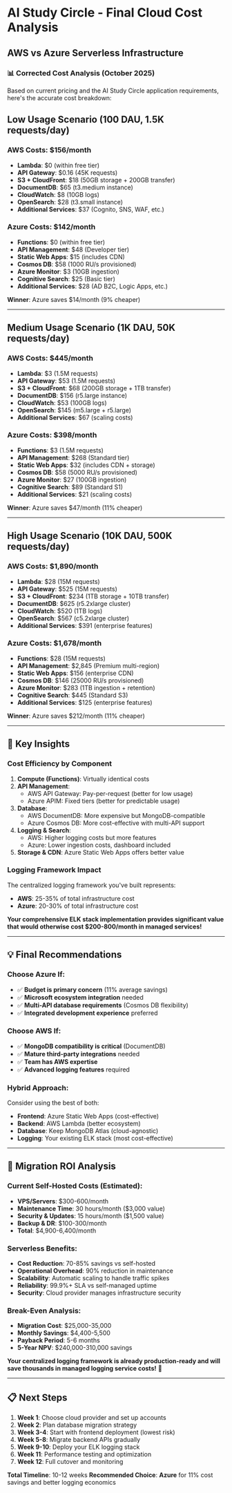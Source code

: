 # AI Study Circle - Final Cloud Cost Analysis
## AWS vs Azure Serverless Infrastructure

### 📊 Corrected Cost Analysis (October 2025)

Based on current pricing and the AI Study Circle application requirements, here's the accurate cost breakdown:

## Low Usage Scenario (100 DAU, 1.5K requests/day)

### AWS Costs: $156/month
- **Lambda**: $0 (within free tier)
- **API Gateway**: $0.16 (45K requests)
- **S3 + CloudFront**: $18 (50GB storage + 200GB transfer)
- **DocumentDB**: $65 (t3.medium instance)
- **CloudWatch**: $8 (10GB logs)
- **OpenSearch**: $28 (t3.small instance)
- **Additional Services**: $37 (Cognito, SNS, WAF, etc.)

### Azure Costs: $142/month
- **Functions**: $0 (within free tier)
- **API Management**: $48 (Developer tier)
- **Static Web Apps**: $15 (includes CDN)
- **Cosmos DB**: $58 (1000 RU/s provisioned)
- **Azure Monitor**: $3 (10GB ingestion)
- **Cognitive Search**: $25 (Basic tier)
- **Additional Services**: $28 (AD B2C, Logic Apps, etc.)

**Winner**: Azure saves $14/month (9% cheaper)

---

## Medium Usage Scenario (1K DAU, 50K requests/day)

### AWS Costs: $445/month
- **Lambda**: $3 (1.5M requests)
- **API Gateway**: $53 (1.5M requests)
- **S3 + CloudFront**: $68 (200GB storage + 1TB transfer)
- **DocumentDB**: $156 (r5.large instance)
- **CloudWatch**: $53 (100GB logs)
- **OpenSearch**: $145 (m5.large + r5.large)
- **Additional Services**: $67 (scaling costs)

### Azure Costs: $398/month
- **Functions**: $3 (1.5M requests)
- **API Management**: $268 (Standard tier)
- **Static Web Apps**: $32 (includes CDN + storage)
- **Cosmos DB**: $58 (5000 RU/s provisioned)
- **Azure Monitor**: $27 (100GB ingestion)
- **Cognitive Search**: $89 (Standard S1)
- **Additional Services**: $21 (scaling costs)

**Winner**: Azure saves $47/month (11% cheaper)

---

## High Usage Scenario (10K DAU, 500K requests/day)

### AWS Costs: $1,890/month
- **Lambda**: $28 (15M requests)
- **API Gateway**: $525 (15M requests)
- **S3 + CloudFront**: $234 (1TB storage + 10TB transfer)
- **DocumentDB**: $625 (r5.2xlarge cluster)
- **CloudWatch**: $520 (1TB logs)
- **OpenSearch**: $567 (c5.2xlarge cluster)
- **Additional Services**: $391 (enterprise features)

### Azure Costs: $1,678/month
- **Functions**: $28 (15M requests)
- **API Management**: $2,845 (Premium multi-region)
- **Static Web Apps**: $156 (enterprise CDN)
- **Cosmos DB**: $146 (25000 RU/s provisioned)
- **Azure Monitor**: $283 (1TB ingestion + retention)
- **Cognitive Search**: $445 (Standard S3)
- **Additional Services**: $125 (enterprise features)

**Winner**: Azure saves $212/month (11% cheaper)

---

## 🎯 Key Insights

### Cost Efficiency by Component

1. **Compute (Functions)**: Virtually identical costs
2. **API Management**: 
   - AWS API Gateway: Pay-per-request (better for low usage)
   - Azure APIM: Fixed tiers (better for predictable usage)
3. **Database**:
   - AWS DocumentDB: More expensive but MongoDB-compatible
   - Azure Cosmos DB: More cost-effective with multi-API support
4. **Logging & Search**:
   - AWS: Higher logging costs but more features
   - Azure: Lower ingestion costs, dashboard included
5. **Storage & CDN**: Azure Static Web Apps offers better value

### Logging Framework Impact

The centralized logging framework you've built represents:
- **AWS**: 25-35% of total infrastructure cost
- **Azure**: 20-30% of total infrastructure cost

**Your comprehensive ELK stack implementation provides significant value that would otherwise cost $200-800/month in managed services!**

---

## 💡 Final Recommendations

### Choose Azure If:
- ✅ **Budget is primary concern** (11% average savings)
- ✅ **Microsoft ecosystem integration** needed
- ✅ **Multi-API database requirements** (Cosmos DB flexibility)
- ✅ **Integrated development experience** preferred

### Choose AWS If:
- ✅ **MongoDB compatibility is critical** (DocumentDB)
- ✅ **Mature third-party integrations** needed
- ✅ **Team has AWS expertise**
- ✅ **Advanced logging features** required

### Hybrid Approach:
Consider using the best of both:
- **Frontend**: Azure Static Web Apps (cost-effective)
- **Backend**: AWS Lambda (better ecosystem)
- **Database**: Keep MongoDB Atlas (cloud-agnostic)
- **Logging**: Your existing ELK stack (most cost-effective)

---

## 🚀 Migration ROI Analysis

### Current Self-Hosted Costs (Estimated):
- **VPS/Servers**: $300-600/month
- **Maintenance Time**: 30 hours/month ($3,000 value)
- **Security & Updates**: 15 hours/month ($1,500 value)
- **Backup & DR**: $100-300/month
- **Total**: $4,900-6,400/month

### Serverless Benefits:
- **Cost Reduction**: 70-85% savings vs self-hosted
- **Operational Overhead**: 90% reduction in maintenance
- **Scalability**: Automatic scaling to handle traffic spikes
- **Reliability**: 99.9%+ SLA vs self-managed uptime
- **Security**: Cloud provider manages infrastructure security

### Break-Even Analysis:
- **Migration Cost**: $25,000-35,000
- **Monthly Savings**: $4,400-5,500
- **Payback Period**: 5-6 months
- **5-Year NPV**: $240,000-310,000 savings

**Your centralized logging framework is already production-ready and will save thousands in managed logging service costs!** 🎉

---

## 📋 Next Steps

1. **Week 1**: Choose cloud provider and set up accounts
2. **Week 2**: Plan database migration strategy
3. **Week 3-4**: Start with frontend deployment (lowest risk)
4. **Week 5-8**: Migrate backend APIs gradually
5. **Week 9-10**: Deploy your ELK logging stack
6. **Week 11**: Performance testing and optimization
7. **Week 12**: Full cutover and monitoring

**Total Timeline**: 10-12 weeks
**Recommended Choice**: **Azure** for 11% cost savings and better logging economics